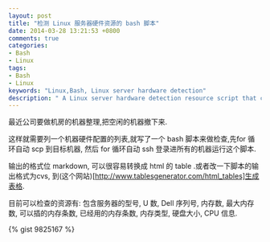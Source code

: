 ```yaml
---
layout: post
title: "检测 Linux 服务器硬件资源的 bash 脚本"
date: 2014-03-28 13:21:53 +0800
comments: true
categories: 
- Bash
- Linux
tags: 
- Bash
- Linux
keywords: "Linux,Bash, Linux server hardware detection"
description: " A Linux server hardware detection resource script that contains the server model, U number, Dell serial number, the number of memory, the maximum amount of memory, the memory can be inserted in the number, the number of memory has been used, the type of memory, hard disk size, CPU information."
---
```


最近公司要做机房的机器整理,把空闲的机器撤下来. 

这样就需要列一个机器硬件配置的列表,就写了一个 bash 脚本来做检查,先for 循环自动 scp 到目标机器, 然后 for 循环自动 ssh 登录进所有的机器运行这个脚本.

输出的格式位 markdown, 可以很容易转换成 html 的 table .或者改一下脚本的输出格式为cvs,  到(这个网站)[http://www.tablesgenerator.com/html_tables]生成表格. 

目前可以检查的资源有: 包含服务器的型号, U 数, Dell 序列号, 内存数, 最大内存数, 可以插的内存条数, 已经用的内存条数, 内存类型, 硬盘大小, CPU 信息.

{% gist 9825167 %}
